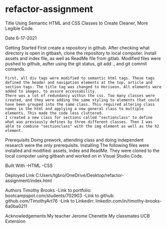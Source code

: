 # refactor-assignment
Title
Using Semantic HTML and CSS Classes to Create Cleaner, More Legible Code. 

Date 6-17-2021

Getting Started
    First create a repository in github. After checking what directory is open in gitbash, clone the repository to local computer. Install assets and index file, as well as ReadMe file from gitlab. Modified files were pushed to github, asfter using the git status, git add ., and git commit comands. 

    First, all div tags were modified to semantic html tags. These tags defined the header and navigation elements at the top, article and section tags. The title tag was changed to Horiseon. Alt elements were added to images, to assure accessability.  
    There was a lot of redundancy within the css. Too many classes were created, and they were adding the same styling to elements that could have been grouped into the same class. This required altering class names in the html and applying a new general class to multiple elements. This made the code less cluttered. 
    I created a new class for sections called "sectionclass" to define what was previously defines by three different classes. Then I was able to combine "sectionclass" with the img element as well as the h2 element.  
Prerequisits
    Doing prework, attending class and doing independent research were the only prerequisits.
Installing
    The following files were installed and modified: assets, index and ReadMe. They were cloned to the local computer using gitbash and worked on in Visual Studio Code. 

Built With
-HTML
-CSS

Deployed Link
    C:Users/tgbro/OneDrive/Desktop/refactor-assignment/index.html

Authors
Timothy Brooks
-Link to portfolio: bootcampspot.com/students/702903
-Link to github: github.com/TimothyArt76
-Link to Linkedin: linkedin.com/in/timothy-brooks-6a0ba0211

Acknowledgements
My teacher Jerome Chenette 
My classmates
UCB Extension